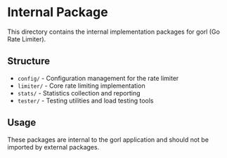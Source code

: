 # Internal Package

This directory contains the internal implementation packages for gorl (Go Rate Limiter).

## Structure

- `config/` - Configuration management for the rate limiter
- `limiter/` - Core rate limiting implementation
- `stats/` - Statistics collection and reporting
- `tester/` - Testing utilities and load testing tools

## Usage

These packages are internal to the gorl application and should not be imported by external packages.